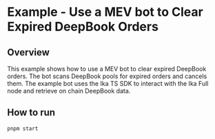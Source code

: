 # Example - Use a MEV bot to Clear Expired DeepBook Orders

## Overview

This example shows how to use a MEV bot to clear expired DeepBook orders. The bot scans DeepBook pools for expired orders and cancels them. The example bot uses the Ika TS SDK to interact with the Ika Full node and retrieve on chain DeepBook data.

## How to run
```bash
pnpm start
```
